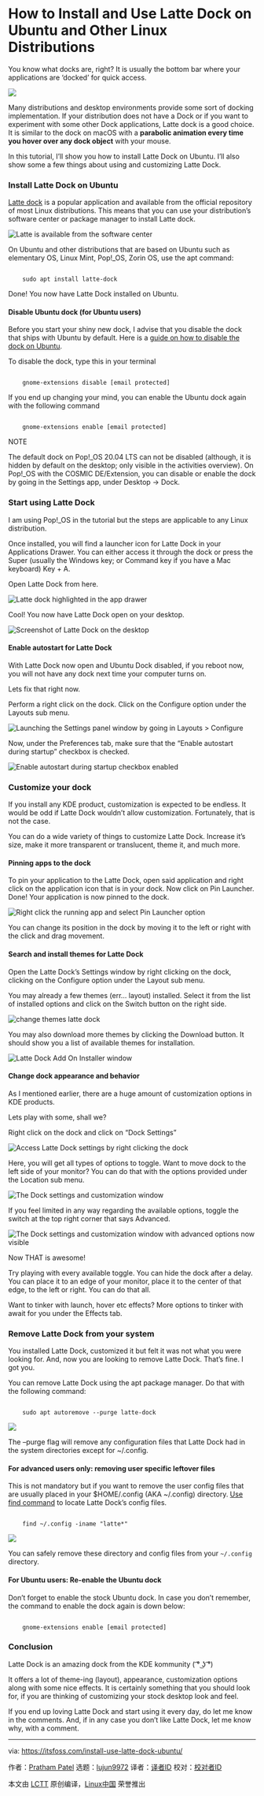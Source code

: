 [#]: subject: "How to Install and Use Latte Dock on Ubuntu and Other Linux Distributions"
[#]: via: "https://itsfoss.com/install-use-latte-dock-ubuntu/"
[#]: author: "Pratham Patel https://itsfoss.com/author/pratham/"
[#]: collector: "lujun9972"
[#]: translator: " "
[#]: reviewer: " "
[#]: publisher: " "
[#]: url: " "

How to Install and Use Latte Dock on Ubuntu and Other Linux Distributions
======

You know what docks are, right? It is usually the bottom bar where your applications are ‘docked’ for quick access.

![][1]

Many distributions and desktop environments provide some sort of docking implementation. If your distribution does not have a Dock or if you want to experiment with some other Dock applications, Latte dock is a good choice. It is similar to the dock on macOS with a **parabolic animation every time you hover over any dock object** with your mouse.

In this tutorial, I’ll show you how to install Latte Dock on Ubuntu. I’ll also show some a few things about using and customizing Latte Dock.

### Install Latte Dock on Ubuntu

[Latte dock][2] is a popular application and available from the official repository of most Linux distributions. This means that you can use your distribution’s software center or package manager to install Latte dock.

![Latte is available from the software center][3]

On Ubuntu and other distributions that are based on Ubuntu such as elementary OS, Linux Mint, Pop!_OS, Zorin OS, use the apt command:

```

    sudo apt install latte-dock

```

Done! You now have Latte Dock installed on Ubuntu.

#### Disable Ubuntu dock (for Ubuntu users)

Before you start your shiny new dock, I advise that you disable the dock that ships with Ubuntu by default. Here is a [guide on how to disable the dock on Ubuntu][4].

To disable the dock, type this in your terminal

```

    gnome-extensions disable [email protected]

```

If you end up changing your mind, you can enable the Ubuntu dock again with the following command

```

    gnome-extensions enable [email protected]

```

NOTE

The default dock on Pop!_OS 20.04 LTS can not be disabled (although, it is hidden by default on the desktop; only visible in the activities overview). On Pop!_OS with the COSMIC DE/Extension, you can disable or enable the dock by going in the Settings app, under Desktop -&gt; Dock.

### Start using Latte Dock

I am using Pop!_OS in the tutorial but the steps are applicable to any Linux distribution.

Once installed, you will find a launcher icon for Latte Dock in your Applications Drawer. You can either access it through the dock or press the Super (usually the Windows key; or Command key if you have a Mac keyboard) Key + A.

Open Latte Dock from here.

![Latte dock highlighted in the app drawer][5]

Cool! You now have Latte Dock open on your desktop.

![Screenshot of Latte Dock on the desktop][6]

#### Enable autostart for Latte Dock

With Latte Dock now open and Ubuntu Dock disabled, if you reboot now, you will not have any dock next time your computer turns on.

Lets fix that right now.

Perform a right click on the dock. Click on the Configure option under the Layouts sub menu.

![Launching the Settings panel window by going in Layouts > Configure][7]

Now, under the Preferences tab, make sure that the “Enable autostart during startup” checkbox is checked.

![Enable autostart during startup checkbox enabled][8]

### Customize your dock

If you install any KDE product, customization is expected to be endless. It would be odd if Latte Dock wouldn’t allow customization. Fortunately, that is not the case.

You can do a wide variety of things to customize Latte Dock. Increase it’s size, make it more transparent or translucent, theme it, and much more.

#### Pinning apps to the dock

To pin your application to the Latte Dock, open said application and right click on the application icon that is in your dock. Now click on Pin Launcher. Done! Your application is now pinned to the dock.

![Right click the running app and select Pin Launcher option][9]

You can change its position in the dock by moving it to the left or right with the click and drag movement.

#### Search and install themes for Latte Dock

Open the Latte Dock’s Settings window by right clicking on the dock, clicking on the Configure option under the Layout sub menu.

You may already a few themes (err… layout) installed. Select it from the list of installed options and click on the Switch button on the right side.

![change themes latte dock][10]

You may also download more themes by clicking the Download button. It should show you a list of available themes for installation.

![Latte Dock Add On Installer window][11]

#### Change dock appearance and behavior

As I mentioned earlier, there are a huge amount of customization options in KDE products.

Lets play with some, shall we?

Right click on the dock and click on “Dock Settings”

![Access Latte Dock settings by right clicking the dock][12]

Here, you will get all types of options to toggle. Want to move dock to the left side of your monitor? You can do that with the options provided under the Location sub menu.

![The Dock settings and customization window][13]

If you feel limited in any way regarding the available options, toggle the switch at the top right corner that says Advanced.

![The Dock settings and customization window with advanced options now visible][14]

Now THAT is awesome!

Try playing with every available toggle. You can hide the dock after a delay. You can place it to an edge of your monitor, place it to the center of that edge, to the left or right. You can do that all.

Want to tinker with launch, hover etc effects? More options to tinker with await for you under the Effects tab.

### Remove Latte Dock from your system

You installed Latte Dock, customized it but felt it was not what you were looking for. And, now you are looking to remove Latte Dock. That’s fine. I got you.

You can remove Latte Dock using the apt package manager. Do that with the following command:

```

    sudo apt autoremove --purge latte-dock

```

![][15]

The –purge flag will remove any configuration files that Latte Dock had in the system directories except for ~/.config.

#### For advanced users only: removing user specific leftover files

This is not mandatory but if you want to remove the user config files that are usually placed in your $HOME/.config (AKA ~/.config) directory. [Use find command][16] to locate Latte Dock’s config files.

```

    find ~/.config -iname "latte*"

```

![][17]

You can safely remove these directory and config files from your `~/.config` directory.

#### For Ubuntu users: Re-enable the Ubuntu dock

Don’t forget to enable the stock Ubuntu dock. In case you don’t remember, the command to enable the dock again is down below:

```

    gnome-extensions enable [email protected]

```

### Conclusion

Latte Dock is an amazing dock from the KDE kommunity ( ͡° ͜ʖ ͡°)

It offers a lot of theme-ing (layout), appearance, customization options along with some nice effects. It is certainly something that you should look for, if you are thinking of customizing your stock desktop look and feel.

If you end up loving Latte Dock and start using it every day, do let me know in the comments. And, if in any case you don’t like Latte Dock, let me know why, with a comment.

--------------------------------------------------------------------------------

via: https://itsfoss.com/install-use-latte-dock-ubuntu/

作者：[Pratham Patel][a]
选题：[lujun9972][b]
译者：[译者ID](https://github.com/译者ID)
校对：[校对者ID](https://github.com/校对者ID)

本文由 [LCTT](https://github.com/LCTT/TranslateProject) 原创编译，[Linux中国](https://linux.cn/) 荣誉推出

[a]: https://itsfoss.com/author/pratham/
[b]: https://github.com/lujun9972
[1]: https://i1.wp.com/itsfoss.com/wp-content/uploads/2021/12/latte-dock.webp?resize=800%2C167&ssl=1
[2]: https://invent.kde.org/plasma/latte-dock
[3]: https://i2.wp.com/itsfoss.com/wp-content/uploads/2021/12/latte-ubuntu-software-center.png?resize=800%2C384&ssl=1
[4]: https://itsfoss.com/disable-ubuntu-dock/
[5]: https://i0.wp.com/itsfoss.com/wp-content/uploads/2021/11/02_latte_in_drawer.webp?resize=800%2C450&ssl=1
[6]: https://i0.wp.com/itsfoss.com/wp-content/uploads/2021/11/03_latte_dock_launched.webp?resize=800%2C450&ssl=1
[7]: https://i0.wp.com/itsfoss.com/wp-content/uploads/2021/12/configure-latte-dock.png?resize=800%2C392&ssl=1
[8]: https://i1.wp.com/itsfoss.com/wp-content/uploads/2021/12/enable_autostart_latte_dock.webp?resize=800%2C433&ssl=1
[9]: https://i0.wp.com/itsfoss.com/wp-content/uploads/2021/12/pin-app-latte-dock.webp?resize=800%2C334&ssl=1
[10]: https://i1.wp.com/itsfoss.com/wp-content/uploads/2021/12/change-themes-latte-dock.webp?resize=800%2C393&ssl=1
[11]: https://i1.wp.com/itsfoss.com/wp-content/uploads/2021/11/08_download_layouts.webp?resize=800%2C450&ssl=1
[12]: https://i1.wp.com/itsfoss.com/wp-content/uploads/2021/12/latte_dock_settings.webp?resize=799%2C246&ssl=1
[13]: https://i2.wp.com/itsfoss.com/wp-content/uploads/2021/11/11_customization_options.webp?resize=800%2C450&ssl=1
[14]: https://i0.wp.com/itsfoss.com/wp-content/uploads/2021/11/12_customization_options_advanced.webp?resize=800%2C450&ssl=1
[15]: https://i0.wp.com/itsfoss.com/wp-content/uploads/2021/11/15_apt_get_remove.webp?resize=800%2C450&ssl=1
[16]: https://linuxhandbook.com/find-command-examples/
[17]: https://i2.wp.com/itsfoss.com/wp-content/uploads/2021/11/13_find_configs.webp?resize=800%2C450&ssl=1
